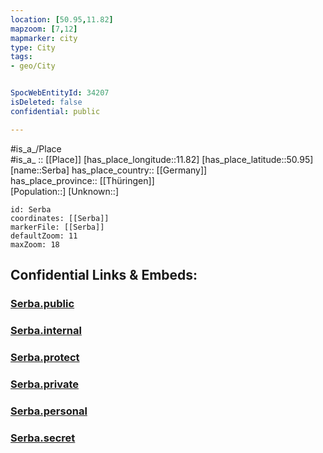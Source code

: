 ```yaml
---
location: [50.95,11.82] 
mapzoom: [7,12] 
mapmarker: city 
type: City
tags:
- geo/City


SpocWebEntityId: 34207
isDeleted: false
confidential: public

---
```

#is_a_/Place  
#is_a_ :: [[Place]] 
[has_place_longitude::11.82] 
[has_place_latitude::50.95] 
[name::Serba] 
has_place_country:: [[Germany]]  
has_place_province:: [[Thüringen]]  
[Population::] 
[Unknown::] 


```leaflet
id: Serba
coordinates: [[Serba]] 
markerFile: [[Serba]] 
defaultZoom: 11 
maxZoom: 18
```


## Confidential Links & Embeds: 

### [Serba.public](/_public/\Earth\Continent\Europe\Europe~Central\Germany\Germany~East\Thüringen\counties~TH\Saale-Holzland-Kreis\cities~Saale-Holzland\Klosterlausnitz\CitySerba.public.md) 

### [Serba.internal](/_internal/\Earth\Continent\Europe\Europe~Central\Germany\Germany~East\Thüringen\counties~TH\Saale-Holzland-Kreis\cities~Saale-Holzland\Klosterlausnitz\CitySerba.internal.md) 

### [Serba.protect](/_protect/\Earth\Continent\Europe\Europe~Central\Germany\Germany~East\Thüringen\counties~TH\Saale-Holzland-Kreis\cities~Saale-Holzland\Klosterlausnitz\CitySerba.protect.md) 

### [Serba.private](/_private/\Earth\Continent\Europe\Europe~Central\Germany\Germany~East\Thüringen\counties~TH\Saale-Holzland-Kreis\cities~Saale-Holzland\Klosterlausnitz\CitySerba.private.md) 

### [Serba.personal](/_personal/\Earth\Continent\Europe\Europe~Central\Germany\Germany~East\Thüringen\counties~TH\Saale-Holzland-Kreis\cities~Saale-Holzland\Klosterlausnitz\CitySerba.personal.md) 

### [Serba.secret](/_secret/\Earth\Continent\Europe\Europe~Central\Germany\Germany~East\Thüringen\counties~TH\Saale-Holzland-Kreis\cities~Saale-Holzland\Klosterlausnitz\CitySerba.secret.md)

